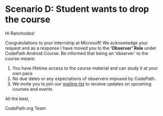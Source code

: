 # Scenario D: Student wants to drop the course

Hi Ranchodas!

Congratulations to your internship at Microsoft! We acknowledge your request and as a response I have moved you to the **‘Observer’ Role** under CodePath Android Course. Be informed that being an ‘observer’ to the course means:
1. You have lifetime access to the course material and can study it at your own pace
2. No due dates or any expectations of observers imposed by CodePath.
3. We invite you to join our [mailing list](https://share.hsforms.com/1eg_EOoQpR4ObU4s8fUES2Q36gst) to receive updates on upcoming courses and events

All the best,

CodePath.org Team